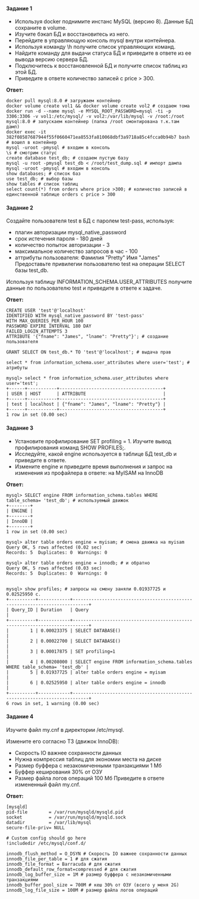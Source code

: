 #### Задание 1

* Используя docker поднимите инстанс MySQL (версию 8). Данные БД сохраните в volume.
* Изучите бэкап БД и восстановитесь из него.
* Перейдите в управляющую консоль mysql внутри контейнера.
* Используя команду \h получите список управляющих команд.
* Найдите команду для выдачи статуса БД и приведите в ответе из ее вывода версию сервера БД.
* Подключитесь к восстановленной БД и получите список таблиц из этой БД.
* Приведите в ответе количество записей с price > 300.

**Ответ:**

```
docker pull mysql:8.0 # загружаем контейнер
docker volume create vol1 && docker volume create vol2 # создаем тома
docker run -d --name mysql -e MYSQL_ROOT_PASSWORD=mysql -ti -p 3306:3306 -v vol1:/etc/mysql/ -v vol2:/var/lib/mysql -v /root:/root mysql:8.0 # запускаем контейнер (папка /root смонтирована т.к.там дамп)
docker exec -it 382f08587687944f55f0660471ea8553fa810068dbf3a9718a85c4fcca0b94b7 bash # вошел в контейнер
mysql -uroot -pmysql # входим в консоль
\s # смотрим статус
create database test_db; # создаем пустую базу
mysql -u root -pmysql test_db < /root/test_dump.sql # импорт дампа
mysql -uroot -pmysql # входим в консоль
show databases; # список баз
use test_db; # выбор базы
show tables # список таблиц
select count(*) from orders where price >300; # количество записей в единственной таблице orders с price > 300
```

#### Задание 2

Создайте пользователя test в БД c паролем test-pass, используя:

* плагин авторизации mysql_native_password
* срок истечения пароля - 180 дней
* количество попыток авторизации - 3
* максимальное количество запросов в час - 100
* аттрибуты пользователя:
  Фамилия "Pretty"
  Имя "James"
  Предоставьте привилегии пользователю test на операции SELECT базы test_db.

Используя таблицу INFORMATION_SCHEMA.USER_ATTRIBUTES получите данные по пользователю test и приведите в ответе к задаче.

**Ответ:**

```
CREATE USER 'test'@'localhost'
IDENTIFIED WITH mysql_native_password BY 'test-pass' 
WITH MAX_QUERIES_PER_HOUR 100
PASSWORD EXPIRE INTERVAL 180 DAY
FAILED_LOGIN_ATTEMPTS 3
ATTRIBUTE '{"fname": "James", "lname": "Pretty"}'; # создание пользователя

GRANT SELECT ON test_db.* TO 'test'@'localhost'; # выдача прав

select * from information_schema.user_attributes where user='test'; # атрибуты

mysql> select * from information_schema.user_attributes where user='test';
+------+-----------+---------------------------------------+
| USER | HOST      | ATTRIBUTE                             |
+------+-----------+---------------------------------------+
| test | localhost | {"fname": "James", "lname": "Pretty"} |
+------+-----------+---------------------------------------+
1 row in set (0.00 sec)

```

#### Задание 3

* Установите профилирование SET profiling = 1. Изучите вывод профилирования команд SHOW PROFILES;.
* Исследуйте, какой engine используется в таблице БД test_db и приведите в ответе.
* Измените engine и приведите время выполнения и запрос на изменения из профайлера в ответе:
  на MyISAM
  на InnoDB

**Ответ:**

```
mysql> SELECT engine FROM information_schema.tables WHERE table_schema= 'test_db'; # используемый движок
+--------+
| ENGINE |
+--------+
| InnoDB |
+--------+
1 row in set (0.00 sec) 

mysql> alter table orders engine = myisam; # смена движка на myisam
Query OK, 5 rows affected (0.02 sec)
Records: 5  Duplicates: 0  Warnings: 0

mysql> alter table orders engine = innodb; # и обратно
Query OK, 5 rows affected (0.03 sec)
Records: 5  Duplicates: 0  Warnings: 0


mysql> show profiles; # запросы на смену заняли 0.01937725 и 0.02525950 с.
+----------+------------+----------------------------------------------------------------------------+
| Query_ID | Duration   | Query                                                                      |
+----------+------------+----------------------------------------------------------------------------+
|        1 | 0.00023375 | SELECT DATABASE()                                                          |
|        2 | 0.00022700 | SELECT DATABASE()                                                          |
|        3 | 0.00017875 | SET profiling=1                                                            |
|        4 | 0.00208000 | SELECT engine FROM information_schema.tables WHERE table_schema= 'test_db' |
|        5 | 0.01937725 | alter table orders engine = myisam                                         |
|        6 | 0.02525950 | alter table orders engine = innodb                                         |
+----------+------------+----------------------------------------------------------------------------+
6 rows in set, 1 warning (0.00 sec)

```

#### Задание 4

Изучите файл my.cnf в директории /etc/mysql.

Измените его согласно ТЗ (движок InnoDB):

* Скорость IO важнее сохранности данных
* Нужна компрессия таблиц для экономии места на диске
* Размер буффера с незакомиченными транзакциями 1 Мб
* Буффер кеширования 30% от ОЗУ
* Размер файла логов операций 100 Мб
Приведите в ответе измененный файл my.cnf.

**Ответ:**

```
[mysqld]
pid-file        = /var/run/mysqld/mysqld.pid
socket          = /var/run/mysqld/mysqld.sock
datadir         = /var/lib/mysql
secure-file-priv= NULL

# Custom config should go here
!includedir /etc/mysql/conf.d/

innodb_flush_method = O_DSYN # Скорость IO важнее сохранности данных
innodb_file_per_table = 1 # для сжатия
innodb_file_format = Barracuda # для сжатия
innodb_default_row_format=compressed # для сжатия
innodb_log_buffer_size = 1M # размер буффера с незакомиченными транзакциями
innodb_buffer_pool_size = 700M # кеш 30% от ОЗУ (всего у меня 2G) 
innodb_log_file_size = 100M # размер файла логов операций
```
